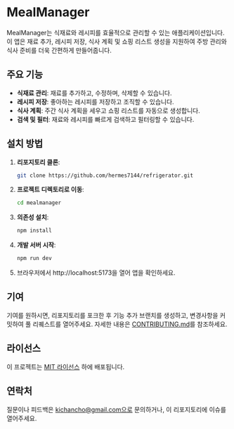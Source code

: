 # MealManager

MealManager는 식재료와 레시피를 효율적으로 관리할 수 있는 애플리케이션입니다. 이 앱은 재료 추가, 레시피 저장, 식사 계획 및 쇼핑 리스트 생성을 지원하여 주방 관리와 식사 준비를 더욱 간편하게 만들어줍니다.

## 주요 기능

- **식재료 관리**: 재료를 추가하고, 수정하며, 삭제할 수 있습니다.
- **레시피 저장**: 좋아하는 레시피를 저장하고 조직할 수 있습니다.
- **식사 계획**: 주간 식사 계획을 세우고 쇼핑 리스트를 자동으로 생성합니다.
- **검색 및 필터**: 재료와 레시피를 빠르게 검색하고 필터링할 수 있습니다.

## 설치 방법

1. **리포지토리 클론**:
    ```bash
    git clone https://github.com/hermes7144/refrigerator.git
    ```

2. **프로젝트 디렉토리로 이동**:
    ```bash
    cd mealmanager
    ```

3. **의존성 설치**:
    ```bash
    npm install
    ```

4. **개발 서버 시작**:
    ```bash
    npm run dev
    ```

5. 브라우저에서 http://localhost:5173을 열어 앱을 확인하세요.

## 기여

기여를 원하시면, 리포지토리를 포크한 후 기능 추가 브랜치를 생성하고, 변경사항을 커밋하여 풀 리퀘스트를 열어주세요. 자세한 내용은 [CONTRIBUTING.md](CONTRIBUTING.md)를 참조하세요.

## 라이선스

이 프로젝트는 [MIT 라이선스](LICENSE) 하에 배포됩니다.

## 연락처

질문이나 피드백은 kichancho@gmail.com으로 문의하거나, 이 리포지토리에 이슈를 열어주세요.

